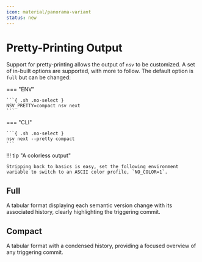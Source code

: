```yaml
---
icon: material/panorama-variant
status: new
---
```


# Pretty-Printing Output

Support for pretty-printing allows the output of `nsv` to be customized. A set of in-built options are supported, with more to follow. The default option is `full` but can be changed:

=== "ENV"

    ```{ .sh .no-select }
    NSV_PRETTY=compact nsv next
    ```

=== "CLI"

    ```{ .sh .no-select }
    nsv next --pretty compact
    ```

!!! tip "A colorless output"

    Stripping back to basics is easy, set the following environment variable to switch to an ASCII color profile, `NO_COLOR=1`.

## Full

A tabular format displaying each semantic version change with its associated history, clearly highlighting the triggering commit.

## Compact

A tabular format with a condensed history, providing a focused overview of any triggering commit.
